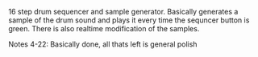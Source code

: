 16 step drum sequencer and sample generator.
Basically generates a sample of the drum sound and plays it every time the 
sequncer button is green. There is also realtime modification of the samples.

Notes 
4-22:
Basically done, all thats left is general polish
